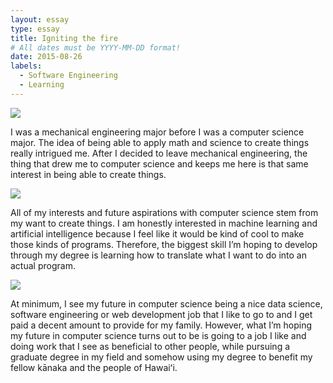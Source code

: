 ```yaml
---
layout: essay
type: essay
title: Igniting the fire
# All dates must be YYYY-MM-DD format!
date: 2015-08-26
labels:
  - Software Engineering
  - Learning
---
```


<img class="ui tiny left circular floated image" src="../images/paintbrushes.jpg">

I was a mechanical engineering major before I was a computer science major. The idea of being able to apply math and science to create things really intrigued me. After I decided to leave mechanical engineering, the thing that drew me to computer science and keeps me here is that same interest in being able to create things. 

<img class="ui tiny left circular floated image" src="../images/design-technology.jpg">

All of my interests and future aspirations with computer science stem from my want to create things. I am honestly interested in machine learning and artificial intelligence because I feel like it would be kind of cool to make those kinds of programs. Therefore, the biggest skill I’m hoping to develop through my degree is learning how to translate what I want to do into an actual program.

<img class="ui tiny left circular floated image" src="../images/software-code.jpg">

At minimum, I see my future in computer science being a nice data science, software engineering or web development job that I like to go to and I get paid a decent amount to provide for my family. However, what I’m hoping my future in computer science turns out to be is going to a job I like and doing work that I see as beneficial to other people, while pursuing a graduate degree in my field and somehow using my degree to benefit my fellow kānaka and the people of Hawaiʻi. 

